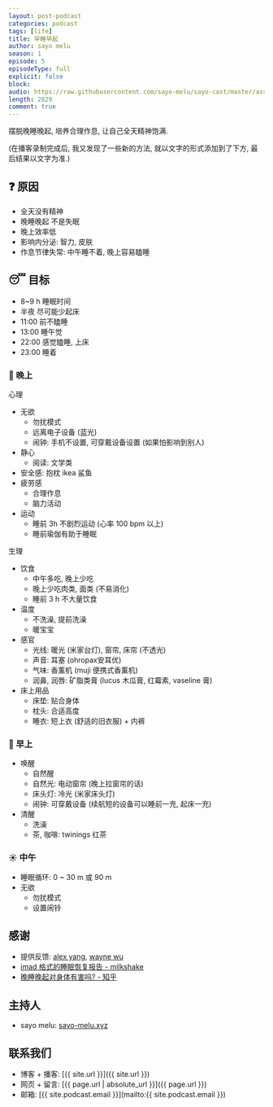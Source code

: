 ```yaml
---
layout: post-podcast
categories: podcast
tags: [life]
title: 早睡早起
author: sayo melu
season: 1
episode: 5
episodeType: full
explicit: false
block:
audio: https://raw.githubusercontent.com/sayo-melu/sayo-cast/master/asset/1-5%20早睡早起.m4a
length: 2829
comment: true
---
```


摆脱晚睡晚起, 培养合理作息, 让自己全天精神饱满.

(在播客录制完成后, 我又发现了一些新的方法, 就以文字的形式添加到了下方, 最后结果以文字为准.)

## ❓ 原因

- 全天没有精神
- 晚睡晚起 不是失眠
- 晚上效率低
- 影响内分泌: 智力, 皮肤
- 作息节律失常: 中午睡不着, 晚上容易瞌睡

## 😴 目标

- 8~9 h 睡眠时间
- 半夜 尽可能少起床
- 11:00 前不瞌睡
- 13:00 睡午觉
- 22:00 感觉瞌睡, 上床
- 23:00 睡着

### 🌌 晚上

心理

- 无欲
  - 勿扰模式
  - 远离电子设备 (蓝光)
  - 闹钟: 手机不设置, 可穿戴设备设置 (如果怕影响到别人)
- 静心
  - 阅读: 文学类
- 安全感: 抱枕 ikea 鲨鱼
- 疲劳感
  - 合理作息
  - 脑力活动
- 运动
  - 睡前 3h 不剧烈运动 (心率 100 bpm 以上)
  - 睡前瑜伽有助于睡眠

生理 

- 饮食
  - 中午多吃, 晚上少吃
  - 晚上少吃肉类, 面类 (不易消化)
  - 睡前 3 h 不大量饮食
- 温度
  - 不洗澡, 提前洗澡
  - 暖宝宝
- 感官
  - 光线: 暖光 (米家台灯), 窗帘, 床帘 (不透光)
  - 声音: 耳塞 (ohropax安耳优)
  - 气味: 香薰机 (muji 便携式香薰机)
  - 润鼻, 润唇: 矿脂类膏 (lucus 木瓜膏, 红霉素, vaseline 膏)
- 床上用品
  - 床垫: 贴合身体
  - 枕头: 合适高度
  - 睡衣: 短上衣 (舒适的旧衣服) + 内裤

### 🌅 早上

- 唤醒
  - 自然醒
  - 自然光: 电动窗帘 (晚上拉窗帘的话)
  - 床头灯: 冷光 (米家床头灯) 
  - 闹钟: 可穿戴设备 (续航短的设备可以睡前一充, 起床一充)
- 清醒
  - 洗澡
  - 茶, 咖啡: twinings 红茶

### ☀️ 中午

- 睡眠循环: 0 ~ 30 m 或 90 m
- 无欲
  - 勿扰模式
  - 设置闹铃

## 感谢

- 提供反馈: [alex yang](mailto:1059899391@qq.com), [wayne wu](mailto:xzz2000xzz@outlook.com)
- [imad 格式的睡眠恢复报告 - milkshake](https://byte.coffee/39)
- [晚睡晚起对身体有害吗? - 知乎](https://www.zhihu.com/question/22204783)

## 主持人

- sayo melu: [sayo-melu.xyz](https://sayo-melu.xyz)

## 联系我们

- 博客 + 播客: [{{ site.url }}]({{ site.url }})
- 网页 + 留言: [{{ page.url | absolute_url }}]({{ page.url }})
- 邮箱: [{{ site.podcast.email }}](mailto:{{ site.podcast.email }})

